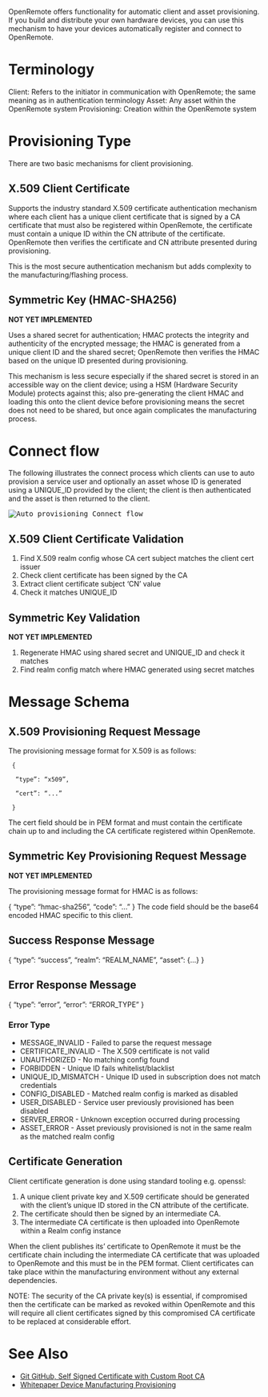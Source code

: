 OpenRemote offers functionality for automatic client and asset provisioning. If you build and distribute your own hardware devices, you can use this mechanism to have your devices automatically register and connect to OpenRemote.

# Terminology

Client: Refers to the initiator in communication with OpenRemote; the same meaning as in authentication terminology
Asset: Any asset within the OpenRemote system
Provisioning: Creation within the OpenRemote system

# Provisioning Type

There are two basic mechanisms for client provisioning.

## X.509 Client Certificate

Supports the industry standard X.509 certificate authentication mechanism where each client has a unique client certificate that is signed by a CA certificate that must also be registered within OpenRemote, the certificate must contain a unique ID within the CN attribute of the certificate. OpenRemote then verifies the certificate and CN attribute presented during provisioning. 

This is the most secure authentication mechanism but adds complexity to the manufacturing/flashing process.

## Symmetric Key (HMAC-SHA256)

**NOT YET IMPLEMENTED**

Uses a shared secret for authentication; HMAC protects the integrity and authenticity of the encrypted message; the HMAC is generated from a unique client ID and the shared secret; OpenRemote then verifies the HMAC based on the unique ID presented during provisioning.

This mechanism is less secure especially if the shared secret is stored in an accessible way on the client device; using a HSM (Hardware Security Module) protects against this; also pre-generating the client HMAC and loading this onto the client device before provisioning means the secret does not need to be shared, but once again complicates the manufacturing process.

# Connect flow

The following illustrates the connect process which clients can use to auto provision a service user and optionally an asset whose ID is generated using a UNIQUE_ID provided by the client; the client is then authenticated and the asset is then returned to the client.

<kbd>![Auto provisioning Connect flow](https://github.com/openremote/Documentation/blob/master/manuscript/figures/Manager%20-%20Auto%20provisioning%20Connect%20flow.png)</kbd>

## X.509 Client Certificate Validation

1. Find X.509 realm config whose CA cert subject matches the client cert issuer
2. Check client certificate has been signed by the CA
3. Extract client certificate subject ‘CN’ value
4. Check it matches UNIQUE_ID

## Symmetric Key Validation

**NOT YET IMPLEMENTED**

1. Regenerate HMAC using shared secret and UNIQUE_ID and check it matches
2. Find realm config match where HMAC generated using secret matches

# Message Schema

## X.509 Provisioning Request Message
The provisioning message format for X.509 is as follows:

     {

      “type”: “x509”,

      “cert”: “...”

     }

The cert field should be in PEM format and must contain the certificate chain up to and including the CA certificate registered within OpenRemote.

## Symmetric Key Provisioning Request Message

**NOT YET IMPLEMENTED**

The provisioning message format for HMAC is as follows:

{
  “type”: “hmac-sha256”,
  “code”: “...”
}
The code field should be the base64 encoded HMAC specific to this client.

## Success Response Message

{
  “type”: “success”,
  “realm”: “REALM_NAME”,
  “asset”: {...}
}

## Error Response Message

{
  “type”: “error”,
  “error”: “ERROR_TYPE”
}

### Error Type

* MESSAGE_INVALID - Failed to parse the request message
* CERTIFICATE_INVALID - The X.509 certificate is not valid
* UNAUTHORIZED - No matching config found
* FORBIDDEN - Unique ID fails whitelist/blacklist
* UNIQUE_ID_MISMATCH - Unique ID used in subscription does not match credentials
* CONFIG_DISABLED - Matched realm config is marked as disabled
* USER_DISABLED - Service user previously provisioned has been disabled
* SERVER_ERROR - Unknown exception occurred during processing
* ASSET_ERROR - Asset previously provisioned is not in the same realm as the matched realm config

## Certificate Generation

Client certificate generation is done using standard tooling e.g. openssl:

1. A unique client private key and X.509 certificate should be generated with the client’s unique ID stored in the CN attribute of the certificate.
1. The certificate should then be signed by an intermediate CA.
1. The intermediate CA certificate is then uploaded into OpenRemote within a Realm config instance

When the client publishes its’ certificate to OpenRemote it must be the certificate chain including the intermediate CA certificate that was uploaded to OpenRemote and this must be in the PEM format. Client certificates can take place within the manufacturing environment without any external dependencies. 

NOTE: The security of the CA private key(s) is essential, if compromised then the certificate can be marked as revoked within OpenRemote and this will require all client certificates signed by this compromised CA certificate to be replaced at considerable effort.

# See Also

* [Git GitHub, Self Signed Certificate with Custom Root CA](https://gist.github.com/fntlnz/cf14feb5a46b2eda428e000157447309)
* [Whitepaper Device Manufacturing Provisioning](https://d1.awsstatic.com/whitepapers/device-manufacturing-provisioning.pdf)
